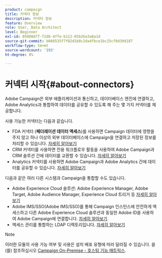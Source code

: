 ```yaml
---
product: campaign
title: 커넥터 정보
description: 커넥터 정보
feature: Overview
role: User, Data Architect
level: Beginner
exl-id: 05080d7f-f2d6-4ffe-b112-05b26a3a8a1d
source-git-commit: b666535f7f82d1b8c2da4fbce1bc25cf8d39d187
workflow-type: tm+mt
source-wordcount: '193'
ht-degree: 8%

---
```


# 커넥터 시작{#about-connectors}



Adobe Campaign은 외부 애플리케이션과 통신하고, 데이터베이스 엔진에 연결하고, Adobe Analytics과 통합하여 데이터를 공유할 수 있도록 해 주는 몇 가지 커넥터를 제공합니다.

사용 가능한 커넥터는 다음과 같습니다.

* FDA 커넥터 (**페더레이션 데이터 액세스**)를 사용하면 Campaign 데이터에 영향을 주지 않고 하나 이상의 외부 데이터베이스에 Campaign을 연결하고 저장된 정보를 처리할 수 있습니다. [자세히 알아보기](../../installation/using/about-fda.md)
* CRM 커넥터를 사용하면 전용 워크플로우 활동을 사용하여 Adobe Campaign과 CRM 솔루션 간에 데이터를 교환할 수 있습니다. [자세히 알아보기](../../platform/using/crm-connectors.md)
* Analytics 커넥터를 사용하면 Adobe Campaign과 Adobe Analytics 간에 데이터를 공유할 수 있습니다. [자세히 알아보기](../../platform/using/gs-aa.md)

다음과 같은 여러 다른 시스템과 Campaign을 통합할 수도 있습니다.

* Adobe Experience Cloud 솔루션: Adobe Experience Manager, Adobe Target, Adobe Audience Manager, Experience Cloud 트리거 등 [자세히 알아보기](../../integrations/using/about-campaign-integrations.md)
* Adobe IMS/SSO(Adobe IMS/SSO)를 통해 Campaign 인스턴스에 안전하게 액세스하고 다른 Adobe Experience Cloud 솔루션과 동일한 Adobe ID을 사용하여 Adobe Campaign에 연결합니다. [자세히 알아보기](../../integrations/using/about-adobe-id.md)
* 액세스 관리를 통합하는 LDAP 디렉토리입니다. [자세히 알아보기](../../installation/using/connecting-through-ldap.md)

>[!NOTE]
>
>이러한 모듈의 사용 가능 여부 및 사용은 설치 배포 유형에 따라 달라질 수 있습니다. 을(를) 참조하십시오 [Campaign On-Premise - 호스팅 기능 매트릭스](../../installation/using/capability-matrix.md).
